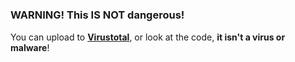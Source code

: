 # 

### **WARNING!** This **IS NOT** dangerous! 

You can upload to __**[Virustotal](https://www.virustotal.com/gui/home)**__, or look at the code, **it isn't a virus or malware**!

# 

